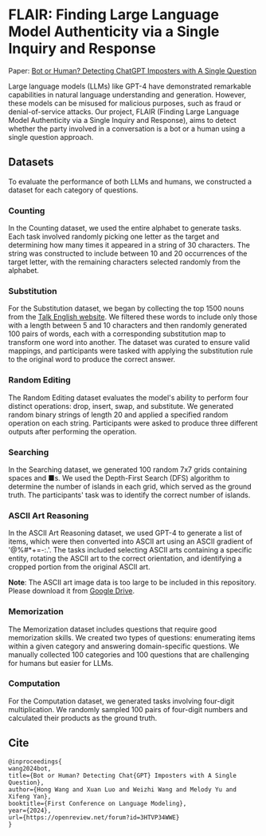 # FLAIR: Finding Large Language Model Authenticity via a Single Inquiry and Response

Paper: [Bot or Human? Detecting ChatGPT Imposters with A Single Question](https://arxiv.org/abs/2305.06424)

Large language models (LLMs) like GPT-4 have demonstrated remarkable capabilities in natural language understanding and generation. However, these models can be misused for malicious purposes, such as fraud or denial-of-service attacks. Our project, FLAIR (Finding Large Language Model Authenticity via a Single Inquiry and Response), aims to detect whether the party involved in a conversation is a bot or a human using a single question approach.

## Datasets

To evaluate the performance of both LLMs and humans, we constructed a dataset for each category of questions.

### Counting

In the Counting dataset, we used the entire alphabet to generate tasks. Each task involved randomly picking one letter as the target and determining how many times it appeared in a string of 30 characters. The string was constructed to include between 10 and 20 occurrences of the target letter, with the remaining characters selected randomly from the alphabet.

### Substitution

For the Substitution dataset, we began by collecting the top 1500 nouns from the [Talk English website](https://www.talkenglish.com/vocabulary/top-1500-nouns.aspx). We filtered these words to include only those with a length between 5 and 10 characters and then randomly generated 100 pairs of words, each with a corresponding substitution map to transform one word into another. The dataset was curated to ensure valid mappings, and participants were tasked with applying the substitution rule to the original word to produce the correct answer.

### Random Editing

The Random Editing dataset evaluates the model's ability to perform four distinct operations: drop, insert, swap, and substitute. We generated random binary strings of length 20 and applied a specified random operation on each string. Participants were asked to produce three different outputs after performing the operation.

### Searching

In the Searching dataset, we generated 100 random 7x7 grids containing spaces and ■s. We used the Depth-First Search (DFS) algorithm to determine the number of islands in each grid, which served as the ground truth. The participants' task was to identify the correct number of islands.

### ASCII Art Reasoning

In the ASCII Art Reasoning dataset, we used GPT-4 to generate a list of items, which were then converted into ASCII art using an ASCII gradient of '@%\#*+=-:.'. The tasks included selecting ASCII arts containing a specific entity, rotating the ASCII art to the correct orientation, and identifying a cropped portion from the original ASCII art.

**Note**: The ASCII art image data is too large to be included in this repository. Please download it from [Google Drive](https://drive.google.com/file/d/1acLoe-2od8xVFsHOj2fiKipDGH8k3Htj/view?usp=sharing).

### Memorization

The Memorization dataset includes questions that require good memorization skills. We created two types of questions: enumerating items within a given category and answering domain-specific questions. We manually collected 100 categories and 100 questions that are challenging for humans but easier for LLMs.

### Computation

For the Computation dataset, we generated tasks involving four-digit multiplication. We randomly sampled 100 pairs of four-digit numbers and calculated their products as the ground truth.

## Cite

```
@inproceedings{
wang2024bot,
title={Bot or Human? Detecting Chat{GPT} Imposters with A Single Question},
author={Hong Wang and Xuan Luo and Weizhi Wang and Melody Yu and Xifeng Yan},
booktitle={First Conference on Language Modeling},
year={2024},
url={https://openreview.net/forum?id=3HTVP34WWE}
}
```

